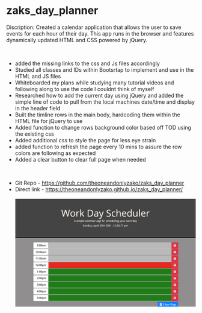 # zaks_day_planner

Discription:
Created a calendar application that allows the user to save events for each hour of their day. This app runs in the browser and features dynamically updated HTML and CSS powered by jQuery.


</br>

- added the missing links to the css and Js files accordingly</br>
- Studied all classes and IDs within Bootsrtap to implement and use in the HTML and JS files </br>
- Whiteboarded my plans while studying many tutorial videos and following along to use the code I couldnt think of myself </br>
- Researched how to add the current day using jQuery and added the simple line of code to pull from the local machines date/time and display in the header field</br>
- Built the timline rows in the main body, hardcoding them within the HTML file for jQuery to use</br>
- Added function to change rows background color based off TOD using the existing css </br>
- Added additional css to style the page for less eye strain </br>
- added function to refresh the page every 10 mins to assure the row colors are following as expected </br>
- Added a clear button to clear full page when needed </br>


</br>

- Git Repo - https://github.com/theoneandonlyzako/zaks_day_planner</br>
- Direct link - https://theoneandonlyzako.github.io/zaks_day_planner/</br></br>
![img](assets/site.png)

